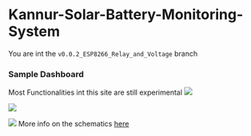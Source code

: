 # Kannur-Solar-Battery-Monitoring-System

You are int the `v0.0.2_ESP8266_Relay_and_Voltage` branch

### Sample Dashboard

Most Functionalities int this site are still experimental
![](./images/test1.png?raw=true)

![](./images/test2.png?raw=true)

![](./images/v0.0.2_ESP32.png?raw=true)
More info on the schematics [here](https://github.com/aruncs31s/Kannur-Solar-Battery-Monitoring-System-Desing-KiCad/)
